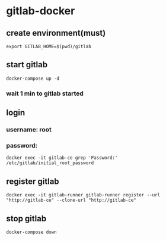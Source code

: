 # gitlab-docker

## create environment(must)
```
export GITLAB_HOME=$(pwd)/gitlab
```

## start gitlab
```
docker-compose up -d
```
### wait 1 min to gitlab started

## login
### username: root
### password:
```
docker exec -it gitlab-ce grep 'Password:' /etc/gitlab/initial_root_password
```

## register gitlab
```
docker exec -it gitlab-runner gitlab-runner register --url "http://gitlab-ce" --clone-url "http://gitlab-ce"
```

## stop gitlab
```
docker-compose down
```

